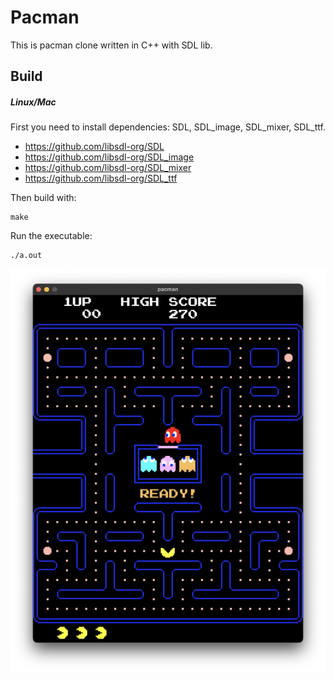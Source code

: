 # Pacman

This is pacman clone written in C++ with SDL lib.

## Build
##### Linux/Mac
First you need to install dependencies: SDL, SDL_image, SDL_mixer, SDL_ttf.

* https://github.com/libsdl-org/SDL
* https://github.com/libsdl-org/SDL_image
* https://github.com/libsdl-org/SDL_mixer
* https://github.com/libsdl-org/SDL_ttf

Then build with:
```
make
```
Run the executable:
```
./a.out
```
![screenshot](resources/images/screenshot.png)
